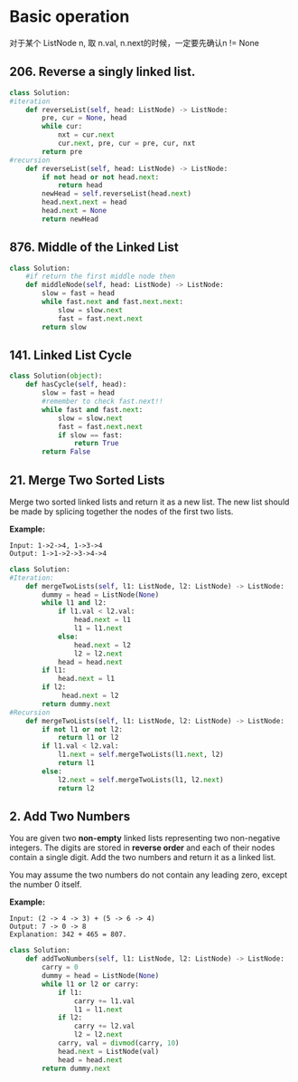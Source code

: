 # Basic operation

对于某个 ListNode n, 取 n.val, n.next的时候，一定要先确认n != None

## 206. Reverse a singly linked list.

```python
class Solution:
#iteration
    def reverseList(self, head: ListNode) -> ListNode:
        pre, cur = None, head
        while cur:
            nxt = cur.next
            cur.next, pre, cur = pre, cur, nxt
        return pre
#recursion
    def reverseList(self, head: ListNode) -> ListNode:
        if not head or not head.next:
            return head
        newHead = self.reverseList(head.next)
        head.next.next = head
        head.next = None
        return newHead
```

## 876. Middle of the Linked List

```python
class Solution:
    #if return the first middle node then
    def middleNode(self, head: ListNode) -> ListNode:
        slow = fast = head
        while fast.next and fast.next.next:
            slow = slow.next
            fast = fast.next.next
        return slow
```

## 141. Linked List Cycle

```python
class Solution(object):
    def hasCycle(self, head):
        slow = fast = head
        #remember to check fast.next!!
        while fast and fast.next:
            slow = slow.next
            fast = fast.next.next
            if slow == fast:
                return True
        return False
```

## 21. Merge Two Sorted Lists

Merge two sorted linked lists and return it as a new list. The new list should be made by splicing together the nodes of the first two lists.

**Example:**

```text
Input: 1->2->4, 1->3->4
Output: 1->1->2->3->4->4
```

```python
class Solution:
#Iteration:
    def mergeTwoLists(self, l1: ListNode, l2: ListNode) -> ListNode:
        dummy = head = ListNode(None)
        while l1 and l2:
            if l1.val < l2.val:
                head.next = l1
                l1 = l1.next
            else:
                head.next = l2
                l2 = l2.next
            head = head.next
        if l1:
            head.next = l1
        if l2:
             head.next = l2
        return dummy.next
#Recursion
    def mergeTwoLists(self, l1: ListNode, l2: ListNode) -> ListNode:
        if not l1 or not l2:
            return l1 or l2
        if l1.val < l2.val:
            l1.next = self.mergeTwoLists(l1.next, l2)
            return l1
        else:
            l2.next = self.mergeTwoLists(l1, l2.next)
            return l2
```

## 2. Add Two Numbers

You are given two **non-empty** linked lists representing two non-negative integers. The digits are stored in **reverse order** and each of their nodes contain a single digit. Add the two numbers and return it as a linked list.

You may assume the two numbers do not contain any leading zero, except the number 0 itself.

**Example:**

```text
Input: (2 -> 4 -> 3) + (5 -> 6 -> 4)
Output: 7 -> 0 -> 8
Explanation: 342 + 465 = 807.
```

```python
class Solution:
    def addTwoNumbers(self, l1: ListNode, l2: ListNode) -> ListNode:
        carry = 0
        dummy = head = ListNode(None)
        while l1 or l2 or carry:
            if l1: 
                carry += l1.val
                l1 = l1.next
            if l2: 
                carry += l2.val
                l2 = l2.next
            carry, val = divmod(carry, 10)
            head.next = ListNode(val)
            head = head.next
        return dummy.next
```

